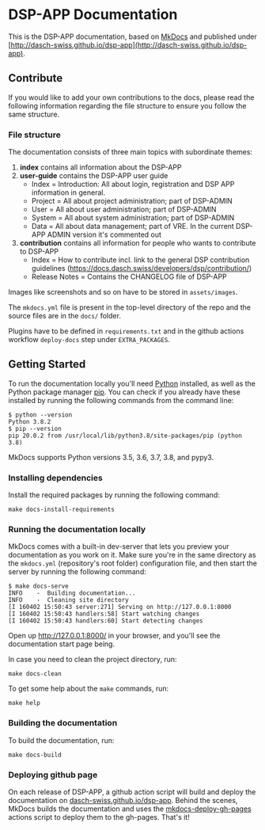 # DSP-APP Documentation

This is the DSP-APP documentation, based on [MkDocs](https://www.mkdocs.org) and published
under [http://dasch-swiss.github.io/dsp-app](http://dasch-swiss.github.io/dsp-app).

## Contribute

If you would like to add your own contributions to the docs, please read the following information regarding the file structure to ensure you follow the same structure.

### File structure

The documentation consists of three main topics with subordinate themes:

1. **index** contains all information about the DSP-APP
1. **user-guide** contains the DSP-APP user guide
    - Index = Introduction: All about login, registration and DSP APP information in general.
    - Project = All about project administration; part of DSP-ADMIN
    - User = All about user administration; part of DSP-ADMIN
    - System = All about system administration; part of DSP-ADMIN
    - Data = All about data management; part of VRE. In the current DSP-APP ADMIN version it's commented out
1. **contribution** contains all information for people who wants to contribute to DSP-APP
    - Index = How to contribute incl. link to the general DSP contribution guidelines (<https://docs.dasch.swiss/developers/dsp/contribution/>)
    - Release Notes = Contains the CHANGELOG file of DSP-APP

Images like screenshots and so on have to be stored in `assets/images`.

The `mkdocs.yml` file is present in the top-level directory of the repo and the source files are in the `docs/` folder.

Plugins have to be defined in `requirements.txt` and in the github actions workflow `deploy-docs` step under `EXTRA_PACKAGES`.

## Getting Started

To run the documentation locally you'll need [Python](https://www.python.org/) installed, as well as the Python package manager [pip](http://pip.readthedocs.io/en/stable/installing/). You can check if you already have these installed by running the following commands from the command line:

```shell
$ python --version
Python 3.8.2
$ pip --version
pip 20.0.2 from /usr/local/lib/python3.8/site-packages/pip (python 3.8)
```

MkDocs supports Python versions 3.5, 3.6, 3.7, 3.8, and pypy3.

### Installing dependencies

Install the required packages by running the following command:

```shell
make docs-install-requirements
```

### Running the documentation locally

MkDocs comes with a built-in dev-server that lets you preview your documentation as you work on it. Make sure you're in the same directory as the `mkdocs.yml` (repository's root folder) configuration file, and then start the server by running the following command:

```shell
$ make docs-serve
INFO    -  Building documentation...
INFO    -  Cleaning site directory
[I 160402 15:50:43 server:271] Serving on http://127.0.0.1:8000
[I 160402 15:50:43 handlers:58] Start watching changes
[I 160402 15:50:43 handlers:60] Start detecting changes
```

Open up <http://127.0.0.1:8000/> in your browser, and you'll see the documentation start page being.

In case you need to clean the project directory, run:

```shell
make docs-clean
```

To get some help about the `make` commands, run:

```shell
make help
```

### Building the documentation

To build the documentation, run:

```shell
make docs-build
```

### Deploying github page

On each release of DSP-APP, a github action script will build and deploy the documentation on [dasch-swiss.github.io/dsp-app](https://dasch-swiss.github.io/dsp-app). Behind the scenes, MkDocs builds the documentation and uses the [mkdocs-deploy-gh-pages](https://github.com/marketplace/actions/deploy-mkdocs) actions script to deploy them to the gh-pages. That's it!
